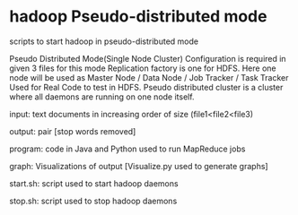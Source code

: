 # hadoop Pseudo-distributed mode
scripts to start hadoop in pseudo-distributed mode

Pseudo Distributed Mode(Single Node Cluster)
Configuration is required in given 3 files for this mode
Replication factory is one for HDFS.
Here one node will be used as Master Node / Data Node / Job Tracker / Task Tracker
Used for Real Code to test in HDFS.
Pseudo distributed cluster is a cluster where all daemons are
running on one node itself.

input: text documents in increasing order of size (file1<file2<file3)

output: <word> <frequency> pair [stop words removed]

program: code in Java and Python used to run MapReduce jobs

graph: Visualizations of output [Visualize.py used to generate graphs]

start.sh: script used to start hadoop daemons

stop.sh: script used to stop hadoop daemons 
